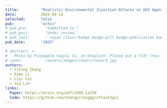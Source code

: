 ```yaml
---
title:          "Realistic Environmental Injection Attacks on GUI Agents"
date:           2025-09-14
selected:       false
pub:            "arXiv"
# pub_pre:        "Submitted to "
# pub_post:       'Under review.'
# pub_last:       ' <span class="badge badge-pill badge-publication badge-success">CCF-A, Poster</span>'
pub_date:       "2025"

# abstract: >-
#   Photo by Pineapple Supply Co. on Unsplash. Please put a tldr (too-long-didnt-read, 1~2 sentences) of your publication here. It is not recommended to put the actual abstract here because it is usually too long to fit in. $\LaTeX$ is supported. $a=b+c$.
# cover:          /assets/images/covers/cover3.jpg
authors:
  - Yitong Zhang
  - Ximo Li
  - Liyi Cai
  - Jia Li#
links:
  Paper: https://arxiv.org/pdf/2509.11250
  Code: https://github.com/zhangyitonggg/attack2gui
---
```

